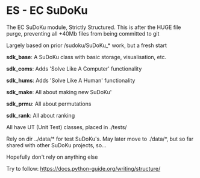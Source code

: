 
# ES - EC SuDoKu

The EC SuDoKu module, Strictly Structured. This is after the HUGE file purge, preventing all +40Mb files from being committed to git

Largely based on prior /sudoku/SuDoKu_* work, but a fresh start

**sdk_base**: A SuDoKu class with basic storage, visualisation, etc.

**sdk_coms**: Adds 'Solve Like A Computer' functionality

**sdk_hums**: Adds 'Solve Like A Human' functionality

**sdk_make**: All about making new SuDoKu'

**sdk_prmu**: All about permutations

**sdk_rank**: All about ranking

All have UT (Unit Test) classes, placed in ./tests/

Rely on dir ../data/* for test SuDoKu's. May later move to ./data/*, but so far shared with other SuDoKu projects, so...

Hopefully don't rely on anything else

Try to follow: https://docs.python-guide.org/writing/structure/


